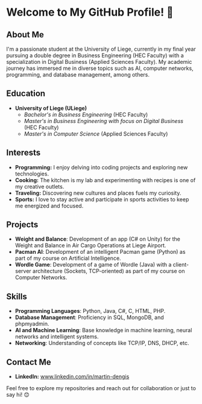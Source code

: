 # Welcome to My GitHub Profile! 👋

## About Me
I'm a passionate student at the University of Liege, currently in my final year pursuing a double degree in Business Engineering (HEC Faculty) with a specialization in Digital Business (Applied Sciences Faculty). My academic journey has immersed me in diverse topics such as AI, computer networks, programming, and database management, among others.

## Education
- **University of Liege (ULiege)**
  - *Bachelor's in Business Engineering* (HEC Faculty)
  - *Master's in Business Engineering with focus on Digital Business* (HEC Faculty)
  - *Master's in Computer Science* (Applied Sciences Faculty)

## Interests
- **Programming:** I enjoy delving into coding projects and exploring new technologies.
- **Cooking:** The kitchen is my lab and experimenting with recipes is one of my creative outlets.
- **Traveling:** Discovering new cultures and places fuels my curiosity.
- **Sports:** I love to stay active and participate in sports activities to keep me energized and focused.

## Projects
- **Weight and Balance**: Development of an app (C# on Unity) for the Weight and Balance in Air Cargo Operations at Liege Airport.
- **Pacman AI**: Development of an intelligent Pacman game (Python) as part of my course on Artificial Intelligence.
- **Wordle Game**: Development of a game of Wordle (Java) with a client-server architecture (Sockets, TCP-oriented) as part of my course on Computer Networks.

## Skills
- **Programming Languages**: Python, Java, C#, C, HTML, PHP.
- **Database Management**: Proficiency in SQL, MongoDB, and phpmyadmin.
- **AI and Machine Learning**: Base knowledge in machine learning, neural networks and intelligent systems.
- **Networking**: Understanding of concepts like TCP/IP, DNS, DHCP, etc.

## Contact Me
- **LinkedIn:** www.linkedin.com/in/martin-dengis

Feel free to explore my repositories and reach out for collaboration or just to say hi! 😊
